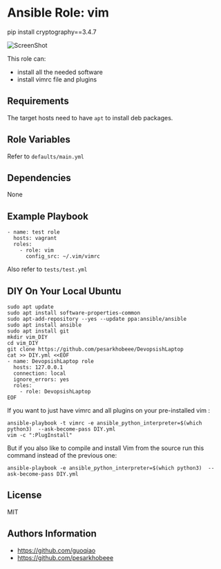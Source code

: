 Ansible Role: vim
=========

pip install cryptography==3.4.7

![ScreenShot](https://raw.github.com/DevopsishFriends/DevopsishVim/master/screenshot.png)

This role can:

- install all the needed software
- install vimrc file and plugins

Requirements
------------

The target hosts need to have `apt` to install deb packages.

Role Variables
--------------

Refer to `defaults/main.yml`

Dependencies
------------

None

Example Playbook
----------------

    - name: test role
      hosts: vagrant
      roles:
        - role: vim
          config_src: ~/.vim/vimrc

Also refer to `tests/test.yml`

DIY On Your Local Ubuntu
-----------------------

```
sudo apt update
sudo apt install software-properties-common
sudo apt-add-repository --yes --update ppa:ansible/ansible
sudo apt install ansible
sudo apt install git
mkdir vim_DIY
cd vim_DIY
git clone https://github.com/pesarkhobeee/DevopsishLaptop
cat >> DIY.yml <<EOF
- name: DevopsishLaptop role
  hosts: 127.0.0.1
  connection: local
  ignore_errors: yes
  roles:
    - role: DevopsishLaptop
EOF
```

If you want to just have vimrc and all plugins on your pre-installed vim :

```
ansible-playbook -t vimrc -e ansible_python_interpreter=$(which python3)  --ask-become-pass DIY.yml
vim -c ":PlugInstall" 
```

But if you also like to compile and install Vim from the source run this command instead of the previous one:

```
ansible-playbook -e ansible_python_interpreter=$(which python3)  --ask-become-pass DIY.yml
```


License
-------

MIT

Authors Information
------------------

* https://github.com/guoqiao
* https://github.com/pesarkhobeee


